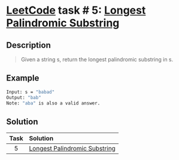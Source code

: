 # [LeetCode][leetcode] task # 5: [Longest Palindromic Substring][task]

Description
-----------

> Given a string s, return the longest palindromic substring in s.

Example
-------

```sh
Input: s = "babad"
Output: "bab"
Note: "aba" is also a valid answer.
```

Solution
--------

| Task | Solution                                  |
|:----:|:------------------------------------------|
|  5   | [Longest Palindromic Substring][solution] |


[leetcode]: <http://leetcode.com/>
[task]: <https://leetcode.com/problems/longest-palindromic-substring/>
[solution]: <https://github.com/wellaxis/witalis-jkit/blob/main/module/tasks/src/main/java/com/witalis/jkit/tasks/core/task/leetcode/h1/p5/option/Practice.java>
